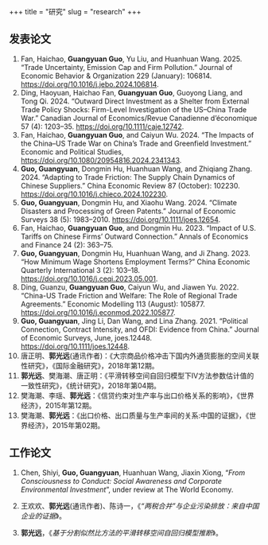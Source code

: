 +++
title = "研究"
slug = "research"
+++

## 发表论文

1. Fan, Haichao, **Guangyuan Guo**, Yu Liu, and Huanhuan Wang. 2025. “Trade Uncertainty, Emission Cap and Firm Pollution.” Journal of Economic Behavior & Organization 229 (January): 106814. https://doi.org/10.1016/j.jebo.2024.106814.
0. Ding, Haoyuan, Haichao Fan, **Guangyuan Guo**, Guoyong Liang, and Tong Qi. 2024. “Outward Direct Investment as a Shelter from External Trade Policy Shocks: Firm-Level Investigation of the US–China Trade War.” Canadian Journal of Economics/Revue Canadienne d’économique 57 (4): 1203–35. https://doi.org/10.1111/caje.12742.
0. Fan, Haichao, **Guangyuan Guo**, and Caiyun Wu. 2024. “The Impacts of the China–US Trade War on China’s Trade and Greenfield Investment.” Economic and Political Studies, https://doi.org/10.1080/20954816.2024.2341343.
0. **Guo, Guangyuan**, Dongmin Hu, Huanhuan Wang, and Zhiqiang Zhang. 2024. “Adapting to Trade Friction: The Supply Chain Dynamics of Chinese Suppliers.” China Economic Review 87 (October): 102230. https://doi.org/10.1016/j.chieco.2024.102230.
0. **Guo, Guangyuan**, Dongmin Hu, and Xiaohu Wang. 2024. “Climate Disasters and Processing of Green Patents.” Journal of Economic Surveys 38 (5): 1983–2010. https://doi.org/10.1111/joes.12654.
2. Fan, Haichao, **Guangyuan Guo**, and Dongmin Hu. 2023. “Impact of U.S. Tariffs on Chinese Firms’ Outward Connection.” Annals of Economics and Finance 24 (2): 363–75.
5. **Guo, Guangyuan**, Dongmin Hu, Huanhuan Wang, and Ji Zhang. 2023. “How Minimum Wage Shortens Employment Terms?” China Economic Quarterly International 3 (2): 103–18. https://doi.org/10.1016/j.ceqi.2023.05.001.
1. Ding, Guanzu, **Guangyuan Guo**, Caiyun Wu, and Jiawen Yu. 2022. “China-US Trade Friction and Welfare: The Role of Regional Trade Agreements.”  Economic Modelling 113 (August): 105877. https://doi.org/10.1016/j.econmod.2022.105877.
2. **Guo, Guangyuan**, Jing Li, Dan Wang, and Lina Zhang. 2021. “Political Connection, Contract Intensity, and OFDI: Evidence from China.” Journal of Economic Surveys, June, joes.12448. https://doi.org/10.1111/joes.12448.
3. 唐正明、**郭光远**(通讯作者)：《大宗商品价格冲击下国内外通货膨胀的空间关联性研究》，《国际金融研究》，2018年第12期。
3. **郭光远**、樊海潮、唐正明：《平滑转移空间自回归模型下Ⅳ方法参数估计值的一致性研究》，《统计研究》，2018年第04期。
4. 樊海潮、李瑶、**郭光远**：《信贷约束对生产率与出口价格关系的影响》，《世界经济》，2015年第12期。
5. 樊海潮、**郭光远**：《出口价格、出口质量与生产率间的关系:中国的证据》，《世界经济》，2015年第02期。
## 工作论文


1. Chen, Shiyi, **Guo, Guangyuan**, Huanhuan Wang, Jiaxin Xiong, “*From Consciousness to Conduct: Social Awareness and Corporate Environmental Investment*”, under review at The World Economy.

2. 王欢欢、**郭光远**(通讯作者)、陈诗一，《*“两税合并”与企业污染排放：来自中国企业的证据*》。

3. **郭光远**，《*基于分割似然比方法的平滑转移空间自回归模型推断*》。



